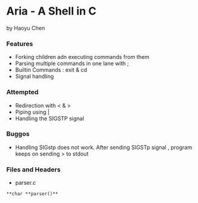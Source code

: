 # Aria - A Shell in C
by Haoyu Chen
### Features
* Forking children adn executing commands from them
* Parsing multiple commands in one lane with ;
* Builtin Commands : exit & cd
* Signal handling

### Attempted
* Redirection with < & > 
* Piping using |
* Handling the SIGSTP signal

### Buggos
* Handling SIGstp does not work. After sending SIGSTp signal , program keeps on sending > to stdout

### Files and Headers
* parser.c
```
**char **parser()**
